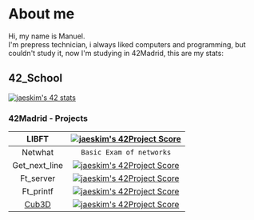 
# About me</br>

Hi, my name is Manuel.</br>
I'm prepress technician, i always liked computers and programming, but couldn't study it, now I'm studying in 42Madrid, this are my stats:</br>

## 42_School </br>

[![jaeskim's 42 stats](https://badge42.herokuapp.com/api/stats/mrubio)](https://github.com/JaeSeoKim/badge42)
</br>

### 42Madrid - Projects </br>

|LIBFT|[![jaeskim's 42Project Score](https://badge42.herokuapp.com/api/project/mrubio/Libft)](https://github.com/JaeSeoKim/badge42)|
|:---:|:--------------------------------------------------------------------------------------------------------------------------:|
|Netwhat|`Basic Exam of networks`|
|Get_next_line|[![jaeskim's 42Project Score](https://badge42.herokuapp.com/api/project/mrubio/get_next_line)](https://github.com/JaeSeoKim/badge42)|
|Ft_server |[![jaeskim's 42Project Score](https://badge42.herokuapp.com/api/project/mrubio/ft_server)](https://github.com/JaeSeoKim/badge42)|
|Ft_printf|[![jaeskim's 42Project Score](https://badge42.herokuapp.com/api/project/mrubio/ft_printf)](https://github.com/JaeSeoKim/badge42)|
|[Cub3D](https://github.com/mrubio7/42_cub3D)|[![jaeskim's 42Project Score](https://badge42.herokuapp.com/api/project/mrubio/cub3d)](https://github.com/JaeSeoKim/badge42)|
